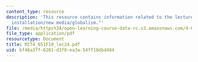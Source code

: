 ```yaml
---
content_type: resource
description: 'This resource contains information related to the lecture "at present:
  installation/new media/globalism."'
file: /media/https%3A/open-learning-course-data-rc.s3.amazonaws.com/4-651-art-since-1940-fall-2010/bf46a37f6201d3f0ea3a54ff18dbd484_MIT4_651F10_lec24.pdf
file_type: application/pdf
resourcetype: Document
title: MIT4_651F10_lec24.pdf
uid: bf46a37f-6201-d3f0-ea3a-54ff18dbd484
---
```

